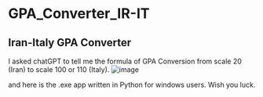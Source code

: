 # GPA_Converter_IR-IT
## Iran-Italy GPA Converter 
I asked chatGPT to tell me the formula of GPA Conversion from scale 20 (Iran) to scale 100 or 110 (Italy).
![image](https://github.com/bioinfmatters/GPA_Converter_IR-IT/assets/127447384/14786524-dfff-4503-8adb-1fad0ceef392)

and here is the .exe app written in Python for windows users. Wish you luck.
